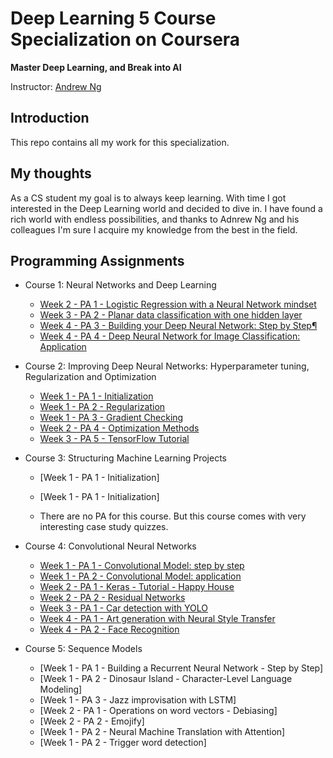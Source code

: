 # Deep Learning 5 Course Specialization on Coursera

**Master Deep Learning, and Break into AI**

Instructor: [Andrew Ng](http://www.andrewng.org/)

## Introduction

This repo contains all my work for this specialization. 

## My thoughts

As a CS student my goal is to always keep learning.
With time I got interested in the Deep Learning world and decided to dive in.
I have found a rich world with endless possibilities, and thanks to Adnrew Ng and his colleagues I'm sure I acquire my knowledge from the best in the field.


## Programming Assignments

- Course 1: Neural Networks and Deep Learning

  - [Week 2 - PA 1 - Logistic Regression with a Neural Network mindset](https://github.com/MaykaS/Deep-Learning/blob/main/Neural%20Networks%20and%20Deep%20Learning/Logistic_Regression_with_a_Neural_Network_mindset_v6a.ipynb)
  - [Week 3 - PA 2 - Planar data classification with one hidden layer](https://github.com/MaykaS/Deep-Learning/blob/main/Neural%20Networks%20and%20Deep%20Learning/Planar_data_classification_with_onehidden_layer_v6c.ipynb)
  - [Week 4 - PA 3 - Building your Deep Neural Network: Step by Step¶](https://github.com/MaykaS/Deep-Learning/blob/main/Neural%20Networks%20and%20Deep%20Learning/Building_your_Deep_Neural_Network_Step_by_Step_v8a.ipynb)
  - [Week 4 - PA 4 - Deep Neural Network for Image Classification: Application](https://github.com/MaykaS/Deep-Learning/blob/main/Neural%20Networks%20and%20Deep%20Learning/Deep%2BNeural%2BNetwork%2B-%2BApplication%2Bv8.ipynb)

- Course 2: Improving Deep Neural Networks: Hyperparameter tuning, Regularization and Optimization

  - [Week 1 - PA 1 - Initialization](https://github.com/MaykaS/Deep-Learning/blob/main/Improving%20Deep%20Neural%20Networks/Initialization.ipynb)
  - [Week 1 - PA 2 - Regularization](https://github.com/MaykaS/Deep-Learning/blob/main/Improving%20Deep%20Neural%20Networks/Regularization_v2a.ipynb)
  - [Week 1 - PA 3 - Gradient Checking](https://github.com/MaykaS/Deep-Learning/blob/main/Improving%20Deep%20Neural%20Networks/Gradient%20Checking%2Bv1.ipynb)
  - [Week 2 - PA 4 - Optimization Methods](https://github.com/MaykaS/Deep-Learning/blob/main/Improving%20Deep%20Neural%20Networks/Optimization_methods_v1b.ipynb)
  - [Week 3 - PA 5 - TensorFlow Tutorial](https://github.com/MaykaS/Deep-Learning/blob/main/Improving%20Deep%20Neural%20Networks/TensorFlow_Tutorial_v3b.ipynb)

- Course 3: Structuring Machine Learning Projects
  - [Week 1 - PA 1 - Initialization]
  - [Week 1 - PA 1 - Initialization]

  - There are no PA for this course. But this course comes with very interesting case study quizzes.
  
- Course 4: Convolutional Neural Networks

  - [Week 1 - PA 1 - Convolutional Model: step by step](https://github.com/MaykaS/Deep-Learning/blob/main/Convolutional%20Neural%20Networks/Convolution_model_Step_by_Step_v2a.ipynb)
  - [Week 1 - PA 2 - Convolutional Model: application](https://github.com/MaykaS/Deep-Learning/blob/main/Convolutional%20Neural%20Networks/Convolution_model_Application_v1a.ipynb)
  - [Week 2 - PA 1 - Keras - Tutorial - Happy House](https://github.com/MaykaS/Deep-Learning/blob/main/Convolutional%20Neural%20Networks/Keras_Tutorial_v2a.ipynb)
  - [Week 2 - PA 2 - Residual Networks](https://github.com/MaykaS/Deep-Learning/blob/main/Convolutional%20Neural%20Networks/Residual_Networks_v2a.ipynb)
  - [Week 3 - PA 1 - Car detection with YOLO](https://github.com/MaykaS/Deep-Learning/blob/main/Convolutional%20Neural%20Networks/Autonomous_driving_application_Car_detection_v3a.ipynb)
  - [Week 4 - PA 1 - Art generation with Neural Style Transfer](https://github.com/MaykaS/Deep-Learning/blob/main/Convolutional%20Neural%20Networks/Art_Generation_with_Neural_Style_Transfer_v3a.ipynb)
  - [Week 4 - PA 2 - Face Recognition](https://github.com/MaykaS/Deep-Learning/blob/main/Convolutional%20Neural%20Networks/Face_Recognition_v3a.ipynb)

- Course 5: Sequence Models

  - [Week 1 - PA 1 - Building a Recurrent Neural Network - Step by Step]
  - [Week 1 - PA 2 - Dinosaur Island - Character-Level Language Modeling]
  - [Week 1 - PA 3 - Jazz improvisation with LSTM]
  - [Week 2 - PA 1 - Operations on word vectors - Debiasing]
  - [Week 2 - PA 2 - Emojify]
  - [Week 1 - PA 2 - Neural Machine Translation with Attention]
  - [Week 1 - PA 2 - Trigger word detection]





